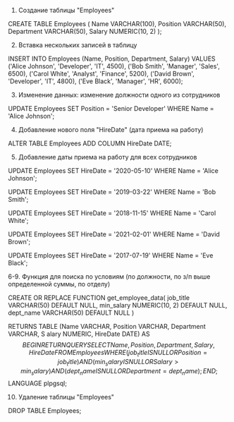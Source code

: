 1. Создание таблицы "Employees"

CREATE TABLE Employees ( Name VARCHAR(100), 
Position VARCHAR(50), 
Department VARCHAR(50), 
Salary NUMERIC(10, 2) );

2. Вставка нескольких записей в таблицу

INSERT INTO Employees (Name, Position, Department, Salary) VALUES 
('Alice Johnson', 'Developer', 'IT', 4500), 
('Bob Smith', 'Manager', 'Sales', 6500), 
('Carol White', 'Analyst', 'Finance', 5200), 
('David Brown', 'Developer', 'IT', 4800), 
('Eve Black', 'Manager', 'HR', 6000);

3. Изменение данных: изменение должности одного из сотрудников

UPDATE Employees 
SET Position = 'Senior Developer' 
WHERE Name = 'Alice Johnson';

4. Добавление нового поля "HireDate" (дата приема на работу)

ALTER TABLE Employees 
ADD COLUMN HireDate DATE;

5. Добавление даты приема на работу для всех сотрудников

UPDATE Employees 
SET HireDate = '2020-05-10' 
WHERE Name = 'Alice Johnson'; 

UPDATE Employees 
SET HireDate = '2019-03-22'
 WHERE Name = 'Bob Smith'; 

UPDATE Employees 
SET HireDate = '2018-11-15' 
WHERE Name = 'Carol White'; 

UPDATE Employees 
SET HireDate = '2021-02-01'
 WHERE Name = 'David Brown'; 

UPDATE Employees 
SET HireDate = '2017-07-19'
 WHERE Name = 'Eve Black';

6-9. Функция для поиска по условиям (по должности, по з/п выше определенной суммы, по отделу)

CREATE OR REPLACE FUNCTION get_employee_data( 
            job_title VARCHAR(50) DEFAULT NULL, 
            min_salary NUMERIC(10, 2) DEFAULT NULL, 
            dept_name VARCHAR(50) DEFAULT NULL )

 RETURNS TABLE (Name VARCHAR, Position VARCHAR, Department VARCHAR, S
alary NUMERIC, HireDate DATE) AS $$ 
BEGIN 
           RETURN QUERY 
           SELECT Name, Position, Department, Salary, HireDate 
           FROM Employees 
           WHERE 
                      (job_title IS NULL OR Position = job_title) AND 
                      (min_salary IS NULL OR Salary > min_salary) AND 
                      (dept_name IS NULL OR Department = dept_name); 
END; $$ 
LANGUAGE plpgsql;

10. Удаление таблицы "Employees"

DROP TABLE Employees;
